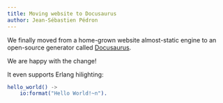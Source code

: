 ```yaml
---
title: Moving website to Docusaurus
author: Jean-Sébastien Pédron
---
```


We finally moved from a home-grown website almost-static engine to an
open-source generator called [Docusaurus](https://docusaurus.io/).

We are happy with the change!

It even supports Erlang hilighting:

```erlang
hello_world() ->
    io:format("Hello World!~n").
```
